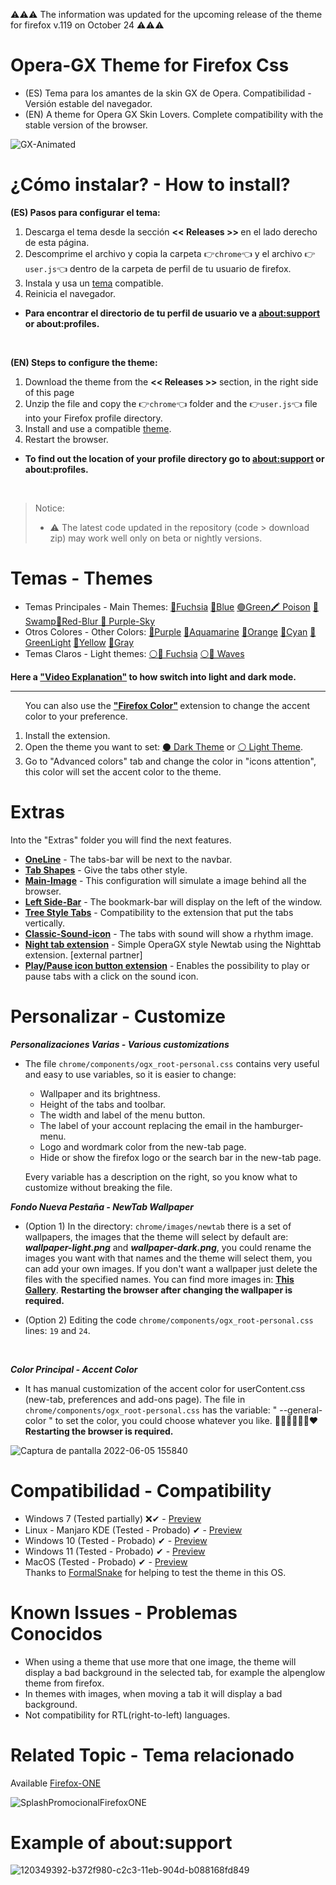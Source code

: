 ⚠⚠⚠ The information was updated for the upcoming release of the theme for firefox v.119 on October 24 ⚠⚠⚠

# Opera-GX Theme for Firefox Css
<ul><li>(ES) Tema para los amantes de la skin GX de Opera. Compatibilidad - Versión estable del navegador.</li>
<li>(EN) A theme for Opera GX Skin Lovers. Complete compatibility with the stable version of the browser.</li></ul>

![GX-Animated](https://user-images.githubusercontent.com/22057609/210189445-ced79421-3e1e-411b-87ed-1afbff82d9b1.png)

# ¿Cómo instalar? - How to install?

<b>(ES) Pasos para configurar el tema:</b>
<ol>
   <li>Descarga el tema desde la sección <b> << Releases >> </b> en el lado derecho de esta página.</code></li>
   <li>Descomprime el archivo y copia la carpeta 👉<code>chrome</code>👈 y el archivo 👉<code>user.js</code>👈 dentro de la carpeta de perfil de tu usuario de firefox.</li>
   <li>Instala y usa un <a href="https://github.com/Godiesc/firefox-gx#temas---themes" >tema</a> compatible.</li>
   <li>Reinicia el navegador.</li>
</ol>

<ul><li><p><b>Para encontrar el directorio de tu perfil de usuario ve a <a href="https://github.com/Godiesc/firefox-gx#example-of-aboutsupport"> about:support</a> or about:profiles.</b></p></li></ul>
</br>

<b>(EN) Steps to configure the theme:</b>
<ol>
   <li>Download the theme from the <b> << Releases >> </b> section, in the right side of this page</code></li> 
   <li>Unzip the file and copy the 👉<code>chrome</code>👈 folder and the 👉<code>user.js</code>👈 file into your Firefox profile directory. </li>
   <li>Install and use a compatible <a href="https://github.com/Godiesc/firefox-gx#temas---themes" >theme</a>.</li>
   <li>Restart the browser. </li>
</ol>

<ul><li><p><b> To find out the location of your profile directory go to <a href="https://github.com/Godiesc/firefox-gx#example-of-aboutsupport"> about:support</a> or about:profiles.</b></p></li></ul>
</br>

> <p>Notice:<ul><li>⚠ The latest code updated in the repository (code > download zip) may work well only on beta or nightly versions.</li></ul></p>

# Temas - Themes
<ul><li>Temas Principales - Main Themes: <a href= "https://addons.mozilla.org/es/firefox/addon/beautiful-opera-gx-fucsia/">🔴Fuchsia</a> <a href= "https://addons.mozilla.org/es/firefox/addon/beautiful-opera-gx-blue/">🔵Blue</a> <a href= "https://addons.mozilla.org/es/firefox/addon/beautiful-gx-green/" >🟢Green</a><a href= "https://addons.mozilla.org/es/firefox/addon/beautiful-poison/" >🖍 Poison</a> <a href= "https://addons.mozilla.org/es/firefox/addon/beautiful-swamp-in-autumn/" >🎑 Swamp</a><a href= "https://addons.mozilla.org/es/firefox/addon/beautiful-red-blur/">🌈Red-Blur</a><a href= "https://addons.mozilla.org/es/firefox/addon/beautiful-purple-sky/"> 🌆 Purple-Sky</a> </li>

<li> Otros Colores - Other Colors: <a href= "https://addons.mozilla.org/es/firefox/addon/opera-gx-witchcraft-purple/">💜Purple</a> <a href= "https://addons.mozilla.org/es/firefox/addon/opera-gx-electric-aquamarine/">💚Aquamarine</a> <a href= "https://addons.mozilla.org/es/firefox/addon/opera-gx-ember-orange/">🦧Orange</a> <a href= "https://addons.mozilla.org/es/firefox/addon/opera-gx-frozen-cyan/">💠Cyan</a> <a href= "https://addons.mozilla.org/es/firefox/addon/opera-gx-level-up-green/">🍏GreenLight</a> <a href= "https://addons.mozilla.org/es/firefox/addon/opera-gx-stamina-yellow/">💛Yellow</a> <a href= "https://addons.mozilla.org/es/firefox/addon/opera-gx-wizard-grey/"> 🗻Gray</a></li>
   <li>Temas Claros - Light themes: <a href="https://addons.mozilla.org/es/firefox/addon/opera-light/"> ⚪🔴 Fuchsia</a> <a href="https://addons.mozilla.org/es/firefox/addon/beautiful-waves/"> ⚪🔵 Waves</a></li></ul>
   
<p><b>Here a <a href="https://imgur.com/a/0ZASdRb">"Video Explanation"</a> to how switch into light and dark mode.</b></p>

<hr size=1px;border-style=dotted;color="#50505050" />
 
<ol><p>You can also use the <b><a href="https://addons.mozilla.org/es/firefox/addon/firefox-color/">"Firefox Color"</a> </b>extension to change the accent color to your preference.</p>
<li>Install the extension.</li>
<li> Open the theme you want to set: <a href="https://color.firefox.com/?theme=XQAAAAJWBAAAAAAAAABBKYhm849SCicxcUfbB38oKRicm6da8pC6zcajvXUxVWhow0XG5K6BSwfdWytulM34uzM3LhuZvlDLNlGrQWcJvtOkdch_qcsPVi0nURBtsyHwEHcPSSdZBUPlEd-vDQwNy7595jjXYHVUDZw8QUFX13YJoRcCcwEU_Dzw709yH1YhjPaZd9vc7d_pmujWu5Wak7eyIlDRz7msPTiOUQAGJk08pOmPGTlzqfqv_zVenGs8n34O-pwABvBa3bniENYtOjF2zG6a1clmNiITgbNcIb_62b4a9Yemcqv7EZHQrCW7zmsAvNSloPy7oL6whNUFLSwbI6Mw5vgLa-hxr68dhAHr1ci0sPBuzH4X2v7tLQo5vKFoUH93wsR4AwL9J43ZXmO9TER1RnH2xUG4I0NvW4qxmJjIat-ppv43c0-fRci1Bj6noY7L9y6poRreLfdGKUXGbKH0FLlRHhs-Bia-AWSh_UuNqz1ILqetzdDWEtHtq2xzUlsh56YTwVUn1MCnjH3ms_M2oZCiP5nz8yVJeLgQPR0F6WFW4nJItk3xtTf9kvzHolSRcToly_Y8OTydALDLYe28MG_QaZDIhDmgJYn8pIdOSufv2FBPdGAxKQXqhhzhzNqEIz5uMi4Jz4ap3D7S1LXeRP_7RdGY"> ⚫ Dark Theme</a> or <a href="https://color.firefox.com/?theme=XQAAAAKEBAAAAAAAAABBKYhm849SCicxcUfbB38oKRicm6da8pvltSB9WkV2c-XLRbQ1Oez1zWXjUJZMfxQUKzTC_-cAsWtnZjVBpeauBmTjVBPomCKsNVE80fvRwY-rJ65R4jKCyUVJUxrFBxVOxkA_Rxvv8TOD070oV0UwW995RyQV9JG-qcd5cFRiuYzkoOoHlCuFUVFtPj-_VSSr0BzL4pxY0IpdnWN0KWhRBmt3bJSbrY2SZACmpn1-skZEU9Pl7kzFVSTXlVU1skeP3kB-2KFUyqRH8Bq3xQ7pvZUvgKGdOF1eMnUXONJyIXPMhZtlrI7Obxy9YLSETBcgDeTe9bxN3BBYKOuF10prltedblsTxpIdNNgEoG2yh9uTnk3c89KqyaYqsomU-bkA9mnxUzpdUGedTZy2yRp9rBdPL4OdYjxI6RX_vOIwZIreHwYr6bE18aOxjMyNAVkKeN7DlxTjNUXmGPcEA0AEAdibEk3tv-OZ9gM8LqxIC0vu9IQNCetSFNPUfnFa2mp-WLBnl9jxa_r-5geKcLuM29u1Tc1YVcfuE0T38PfAh6RtjUPUGW6AhKR5Q25wKre_e_CN-gF5_EA1eeTI_-9-6wg"> ⚪ Light Theme</a>.</li>
<li> Go to "Advanced colors" tab and change the color in "icons attention", this color will set the accent color to the theme.</li></ol>

# Extras
<p>Into the "Extras" folder you will find the next features.</p>
<ul><li><a href="https://github.com/Godiesc/firefox-gx/tree/main/Extras/OneLine"><b>OneLine</b></a> - The tabs-bar will be next to the navbar.</li>
<li><a href="https://github.com/Godiesc/firefox-gx/tree/main/Extras/Tab-Shapes"><b>Tab Shapes</b></a> - Give the tabs other style.</li>
<li><a href="https://github.com/Godiesc/firefox-gx/tree/main/Extras/Main-Image"><b>Main-Image</b></a></a> - This configuration will simulate a image behind all the browser.</li>
<li><a href="https://github.com/Godiesc/firefox-gx/tree/main/Extras/Left-SideBar"><b>Left Side-Bar</b></a> - The bookmark-bar will display on the left of the window.</li>
<li><a href="https://github.com/Godiesc/firefox-gx/tree/main/Extras/TreeStyle-tabs"><b>Tree Style Tabs</b></a> - Compatibility to the extension that put the tabs vertically.</li>
<li><a href="https://github.com/Godiesc/firefox-gx/tree/main/Extras/Classic-Sound-icon"><b>Classic-Sound-icon</b></a> - The tabs with sound will show a rhythm image.</li>
<li><a href="https://github.com/MemeMan404/GX-NewTab-using-NightTab"><b>Night tab extension</b></a> - Simple OperaGX style Newtab using the Nighttab extension. [external partner]</li>
<li><a href="https://github.com/Godiesc/firefox-gx/tree/main/Extras/Play-Pause"><b>Play/Pause icon button extension</b></a> - Enables the possibility to play or pause tabs with a click on the sound icon.</li>
</ul>

# Personalizar - Customize

<b><i>Personalizaciones Varias - Various customizations</i></b>
<ul>
<li><p>The file <code>chrome/components/ogx_root-personal.css</code> contains very useful and easy to use variables, so it is easier to change:</p>
<ul>
<li>Wallpaper and its brightness.</li>
<li>Height of the tabs and toolbar.</li>
<li>The width and label of the menu button.</li>
<li>The label of your account replacing the email in the hamburger-menu.</li>
<li>Logo and wordmark color from the new-tab page.</li>
<li>Hide or show the firefox logo or the search bar in the new-tab page.</li>
</ul>
<p>Every variable has a description on the right, so you know what to customize without breaking the file.</p></li></ul>

<b><i>Fondo Nueva Pestaña - NewTab Wallpaper</i></b>
<ul>
   <li><p>(Option 1) In the directory: <code>chrome/images/newtab</code> there is a set of wallpapers, the images that the theme will select by default are: <b><i>wallpaper-light.png</i></b> and <b><i>wallpaper-dark.png</i></b>, you could rename the images you want with that names and the theme will select them, you can add your own images. If you don't want a wallpaper just delete the files with the specified names. You can find more images in: <a href="https://imgur.com/a/j78IhJN"><b>This Gallery</b></a>. <b>Restarting the browser after changing the wallpaper is required. </b></p></li>
<li><p>(Option 2) Editing the code <code>chrome/components/ogx_root-personal.css</code> lines: <code>19</code> and <code>24</code>.<p></li></ul></br>

<b><i>Color Principal - Accent Color</i></b>
<ul>
<li><p>It has manual customization of the accent color for userContent.css (new-tab, preferences and add-ons page). The file in <code>chrome/components/ogx_root-personal.css</code> has the variable: " --general-color " to set the color, you could choose whatever you like. 💙💚💜🤎💛🧡❤ <b>Restarting the browser is required. </b></p></li></ul>

![Captura de pantalla 2022-06-05 155840](https://user-images.githubusercontent.com/22057609/172070426-0de79289-eaa3-4826-ac62-af6230cdf877.png)

# Compatibilidad - Compatibility

<ul><li>Windows 7 (Tested partially) ❌✔ - <a href="https://github.com/Godiesc/firefox-gx/discussions/70">Preview</a></li>
<li>Linux - Manjaro KDE (Tested - Probado) ✔ - <a href="https://imgur.com/a/Byo3Mn7">Preview</a></li>
<li>Windows 10 (Tested - Probado) ✔ - <a href="https://imgur.com/a/aYl8fjn">Preview</a></li>
<li>Windows 11 (Tested - Probado) ✔ - <a href="https://user-images.githubusercontent.com/6202392/168166690-b9f232c7-ff0e-4107-95f0-2910f1c3c6fb.png" >Preview</a></li>
<li>MacOS (Tested - Probado) ✔ - <a href="https://i.imgur.com/Y6V0dwr.png"> Preview</a> </br> Thanks to <a href= "https://github.com/FormalSnake"> FormalSnake</a> for helping to test the theme in this OS.</li>
</ul>

# Known Issues - Problemas Conocidos
<ul>
<li>When using a theme that use more that one image, the theme will display a bad background in the selected tab, for example the alpenglow theme from firefox.</li>
<li>In themes with images, when moving a tab it will display a bad background.</li>
<li>Not compatibility for RTL(right-to-left) languages.</li>
</ul>

# Related Topic - Tema relacionado
Available [Firefox-ONE](https://github.com/Godiesc/firefox-one)

![SplashPromocionalFirefoxONE](https://github.com/Godiesc/firefox-one/assets/22057609/453c2917-8cee-4424-b550-e4e38f492c84)

# Example of about:support

![120349392-b372f980-c2c3-11eb-904d-b088168fd849](https://user-images.githubusercontent.com/22057609/156908375-824f8679-56a5-4d09-a86f-353a7f61135e.png)
